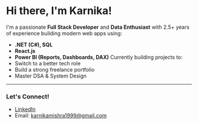 # Hi there, I'm Karnika!
I'm a passionate **Full Stack Developer** and **Data Enthusiast** with 2.5+ years of experience building modern web apps using:
- **.NET (C#), SQL**
- **React.js**
- **Power BI (Reports, Dashboards, DAX)**
Currently building projects to:
- Switch to a better tech role
- Build a strong freelance portfolio
- Master DSA & System Design
---
### Let's Connect!
- [LinkedIn](https://www.linkedin.com/in/karnika-mishra-029249176/)
- Email: karnikamishra1999@gmail.com
